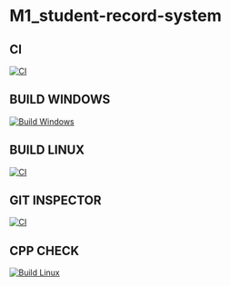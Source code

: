 # M1_student-record-system


## CI

[![CI](https://github.com/palaprolu/M1_student-record-system/actions/workflows/CI.yml/badge.svg)](https://github.com/palaprolu/M1_student-record-system/actions/workflows/CI.yml)

## BUILD WINDOWS
[![Build Windows](https://github.com/palaprolu/M1_student-record-system/actions/workflows/Windows.yml/badge.svg)](https://github.com/palaprolu/M1_student-record-system/actions/workflows/Windows.yml)

## BUILD LINUX
[![CI](https://github.com/palaprolu/M1_student-record-system/actions/workflows/CI.yml/badge.svg)](https://github.com/palaprolu/M1_student-record-system/actions/workflows/CI.yml)


## GIT INSPECTOR
[![CI](https://github.com/palaprolu/M1_student-record-system/actions/workflows/CI.yml/badge.svg)](https://github.com/palaprolu/M1_student-record-system/actions/workflows/CI.yml)

## CPP CHECK
[![Build Linux](https://github.com/palaprolu/M1_student-record-system/actions/workflows/Linux.yml/badge.svg)](https://github.com/palaprolu/M1_student-record-system/actions/workflows/Linux.yml)
